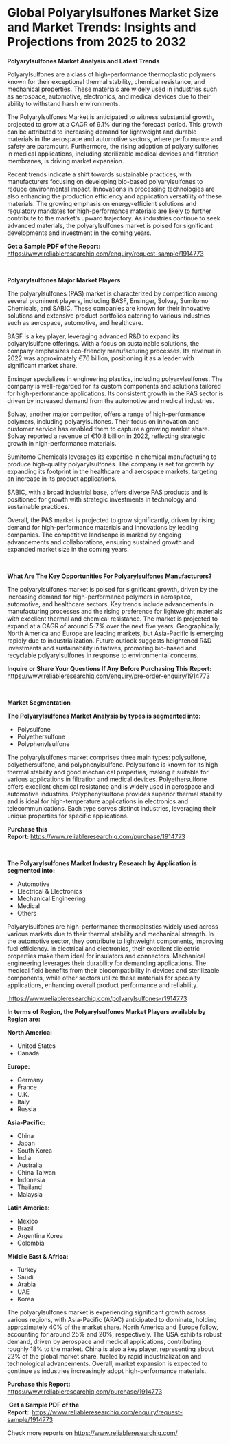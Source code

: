 <p><h1>Global Polyarylsulfones Market Size and Market Trends: Insights and Projections from 2025 to 2032</h1></p><p><strong>Polyarylsulfones Market Analysis and Latest Trends</strong></p>
<p><p>Polyarylsulfones are a class of high-performance thermoplastic polymers known for their exceptional thermal stability, chemical resistance, and mechanical properties. These materials are widely used in industries such as aerospace, automotive, electronics, and medical devices due to their ability to withstand harsh environments.</p><p>The Polyarylsulfones Market is anticipated to witness substantial growth, projected to grow at a CAGR of 9.1% during the forecast period. This growth can be attributed to increasing demand for lightweight and durable materials in the aerospace and automotive sectors, where performance and safety are paramount. Furthermore, the rising adoption of polyarylsulfones in medical applications, including sterilizable medical devices and filtration membranes, is driving market expansion.</p><p>Recent trends indicate a shift towards sustainable practices, with manufacturers focusing on developing bio-based polyarylsulfones to reduce environmental impact. Innovations in processing technologies are also enhancing the production efficiency and application versatility of these materials. The growing emphasis on energy-efficient solutions and regulatory mandates for high-performance materials are likely to further contribute to the market’s upward trajectory. As industries continue to seek advanced materials, the polyarylsulfones market is poised for significant developments and investment in the coming years.</p></p>
<p><strong>Get a Sample PDF of the Report:&nbsp;</strong> <a href="https://www.reliableresearchiq.com/enquiry/request-sample/1914773?utm_campaign=2271&utm_medium=2&utm_source=Github&utm_content=ia&utm_term=03042025&utm_id=polyarylsulfones">https://www.reliableresearchiq.com/enquiry/request-sample/1914773</a></p>
<p>&nbsp;</p>
<p><strong>Polyarylsulfones Major Market Players</strong></p>
<p><p>The polyarylsulfones (PAS) market is characterized by competition among several prominent players, including BASF, Ensinger, Solvay, Sumitomo Chemicals, and SABIC. These companies are known for their innovative solutions and extensive product portfolios catering to various industries such as aerospace, automotive, and healthcare.</p><p>BASF is a key player, leveraging advanced R&D to expand its polyarylsulfone offerings. With a focus on sustainable solutions, the company emphasizes eco-friendly manufacturing processes. Its revenue in 2022 was approximately €76 billion, positioning it as a leader with significant market share.</p><p>Ensinger specializes in engineering plastics, including polyarylsulfones. The company is well-regarded for its custom components and solutions tailored for high-performance applications. Its consistent growth in the PAS sector is driven by increased demand from the automotive and medical industries.</p><p>Solvay, another major competitor, offers a range of high-performance polymers, including polyarylsulfones. Their focus on innovation and customer service has enabled them to capture a growing market share. Solvay reported a revenue of €10.8 billion in 2022, reflecting strategic growth in high-performance materials.</p><p>Sumitomo Chemicals leverages its expertise in chemical manufacturing to produce high-quality polyarylsulfones. The company is set for growth by expanding its footprint in the healthcare and aerospace markets, targeting an increase in its product applications. </p><p>SABIC, with a broad industrial base, offers diverse PAS products and is positioned for growth with strategic investments in technology and sustainable practices. </p><p>Overall, the PAS market is projected to grow significantly, driven by rising demand for high-performance materials and innovations by leading companies. The competitive landscape is marked by ongoing advancements and collaborations, ensuring sustained growth and expanded market size in the coming years.</p></p>
<p>&nbsp;</p>
<p><strong>What Are The Key Opportunities For Polyarylsulfones Manufacturers?</strong></p>
<p><p>The polyarylsulfones market is poised for significant growth, driven by the increasing demand for high-performance polymers in aerospace, automotive, and healthcare sectors. Key trends include advancements in manufacturing processes and the rising preference for lightweight materials with excellent thermal and chemical resistance. The market is projected to expand at a CAGR of around 5-7% over the next five years. Geographically, North America and Europe are leading markets, but Asia-Pacific is emerging rapidly due to industrialization. Future outlook suggests heightened R&D investments and sustainability initiatives, promoting bio-based and recyclable polyarylsulfones in response to environmental concerns.</p></p>
<p><strong>Inquire or Share Your Questions If Any Before Purchasing This Report:</strong> <a href="https://www.reliableresearchiq.com/enquiry/pre-order-enquiry/1914773?utm_campaign=2271&utm_medium=2&utm_source=Github&utm_content=ia&utm_term=03042025&utm_id=polyarylsulfones">https://www.reliableresearchiq.com/enquiry/pre-order-enquiry/1914773</a></p>
<p>&nbsp;</p>
<p><strong>Market Segmentation</strong></p>
<p><strong>The Polyarylsulfones Market Analysis by types is segmented into:</strong></p>
<p><ul><li>Polysulfone</li><li>Polyethersulfone</li><li>Polyphenylsulfone</li></ul></p>
<p><p>The polyarylsulfones market comprises three main types: polysulfone, polyethersulfone, and polyphenylsulfone. Polysulfone is known for its high thermal stability and good mechanical properties, making it suitable for various applications in filtration and medical devices. Polyethersulfone offers excellent chemical resistance and is widely used in aerospace and automotive industries. Polyphenylsulfone provides superior thermal stability and is ideal for high-temperature applications in electronics and telecommunications. Each type serves distinct industries, leveraging their unique properties for specific applications.</p></p>
<p><strong>Purchase this Report:&nbsp;</strong><a href="https://www.reliableresearchiq.com/purchase/1914773?utm_campaign=2271&utm_medium=2&utm_source=Github&utm_content=ia&utm_term=03042025&utm_id=polyarylsulfones">https://www.reliableresearchiq.com/purchase/1914773</a></p>
<p>&nbsp;</p>
<p><strong>The Polyarylsulfones Market Industry Research by Application is segmented into:</strong></p>
<p><ul><li>Automotive</li><li>Electrical & Electronics</li><li>Mechanical Engineering</li><li>Medical</li><li>Others</li></ul></p>
<p><p>Polyarylsulfones are high-performance thermoplastics widely used across various markets due to their thermal stability and mechanical strength. In the automotive sector, they contribute to lightweight components, improving fuel efficiency. In electrical and electronics, their excellent dielectric properties make them ideal for insulators and connectors. Mechanical engineering leverages their durability for demanding applications. The medical field benefits from their biocompatibility in devices and sterilizable components, while other sectors utilize these materials for specialty applications, enhancing overall product performance and reliability.</p></p>
<p><a href="https://www.reliableresearchiq.com/polyarylsulfones-r1914773?utm_campaign=2271&utm_medium=2&utm_source=Github&utm_content=ia&utm_term=03042025&utm_id=polyarylsulfones">&nbsp;https://www.reliableresearchiq.com/polyarylsulfones-r1914773</a></p>
<p><strong>In terms of Region, the Polyarylsulfones Market Players available by Region are:</strong></p>
<p>
    <p> <strong> North America: </strong>
        <ul>
            <li>United States</li>
            <li>Canada</li>
        </ul>
        </p> 
    <p> <strong> Europe: </strong>
        <ul>
            <li>Germany</li>
            <li>France</li>
            <li>U.K.</li>
            <li>Italy</li>
            <li>Russia</li>
        </ul>
        </p> 
    <p> <strong> Asia-Pacific: </strong>
        <ul>
            <li>China</li>
            <li>Japan</li>
            <li>South Korea</li>
            <li>India</li>
            <li>Australia</li>
            <li>China Taiwan</li>
            <li>Indonesia</li>
            <li>Thailand</li>
            <li>Malaysia</li>
        </ul>
        </p> 
    <p> <strong> Latin America: </strong>
        <ul>
            <li>Mexico</li>
            <li>Brazil</li>
            <li>Argentina Korea</li>
            <li>Colombia</li>
        </ul>
        </p> 
    <p> <strong> Middle East & Africa: </strong>
        <ul>
            <li>Turkey</li>
            <li>Saudi</li>
            <li>Arabia</li>
            <li>UAE</li>
            <li>Korea</li>
        </ul>
    </p>
    </p>
<p><p>The polyarylsulfones market is experiencing significant growth across various regions, with Asia-Pacific (APAC) anticipated to dominate, holding approximately 40% of the market share. North America and Europe follow, accounting for around 25% and 20%, respectively. The USA exhibits robust demand, driven by aerospace and medical applications, contributing roughly 18% to the market. China is also a key player, representing about 22% of the global market share, fueled by rapid industrialization and technological advancements. Overall, market expansion is expected to continue as industries increasingly adopt high-performance materials.</p></p>
<p><strong>Purchase this Report: </strong><a href="https://www.reliableresearchiq.com/purchase/1914773?utm_campaign=2271&utm_medium=2&utm_source=Github&utm_content=ia&utm_term=03042025&utm_id=polyarylsulfones">https://www.reliableresearchiq.com/purchase/1914773</a></p>
<p>&nbsp;<strong>Get a Sample PDF of the Report:&nbsp;&nbsp;</strong><a href="https://www.reliableresearchiq.com/enquiry/request-sample/1914773?utm_campaign=2271&utm_medium=2&utm_source=Github&utm_content=ia&utm_term=03042025&utm_id=polyarylsulfones">https://www.reliableresearchiq.com/enquiry/request-sample/1914773</a></p>
<p><strong></strong></p>
<p>Check more reports on <a href="https://www.reliableresearchiq.com/?utm_campaign=2271&utm_medium=2&utm_source=Github&utm_content=ia&utm_term=03042025&utm_id=polyarylsulfones">https://www.reliableresearchiq.com/</a></p>